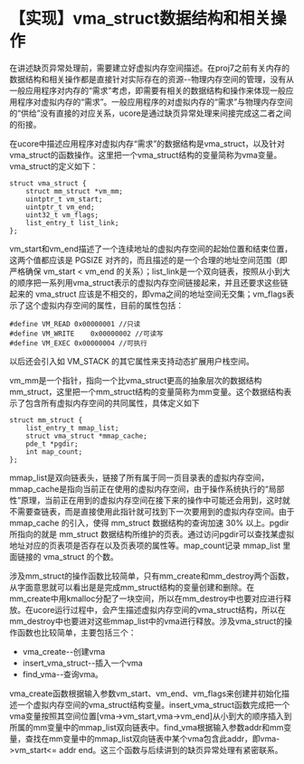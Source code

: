 # 【实现】vma_struct数据结构和相关操作

在讲述缺页异常处理前，需要建立好虚拟内存空间描述。在proj7之前有关内存的数据结构和相关操作都是直接针对实际存在的资源--物理内存空间的管理，没有从一般应用程序对内存的“需求”考虑，即需要有相关的数据结构和操作来体现一般应用程序对虚拟内存的“需求”。一般应用程序的对虚拟内存的“需求”与物理内存空间的“供给”没有直接的对应关系，ucore是通过缺页异常处理来间接完成这二者之间的衔接。

在ucore中描述应用程序对虚拟内存“需求”的数据结构是vma_struct，以及针对vma_struct的函数操作。这里把一个vma_struct结构的变量简称为vma变量。vma_struct的定义如下：

    struct vma_struct {
        struct mm_struct *vm_mm;
        uintptr_t vm_start;
        uintptr_t vm_end;
        uint32_t vm_flags;
        list_entry_t list_link;
    };

vm_start和vm_end描述了一个连续地址的虚拟内存空间的起始位置和结束位置，这两个值都应该是 PGSIZE 对齐的，而且描述的是一个合理的地址空间范围（即严格确保 vm_start < vm_end 的关系）；list_link是一个双向链表，按照从小到大的顺序把一系列用vma_struct表示的虚拟内存空间链接起来，并且还要求这些链起来的 vma_struct 应该是不相交的，即vma之间的地址空间无交集；vm_flags表示了这个虚拟内存空间的属性，目前的属性包括：

    #define VM_READ	0x00000001 //只读
    #define VM_WRITE	0x00000002 //可读写
    #define VM_EXEC	0x00000004 //可执行
  
以后还会引入如 VM_STACK 的其它属性来支持动态扩展用户栈空间。

vm_mm是一个指针，指向一个比vma_struct更高的抽象层次的数据结构mm_struct，这里把一个mm_struct结构的变量简称为mm变量。这个数据结构表示了包含所有虚拟内存空间的共同属性，具体定义如下

    struct mm_struct {
        list_entry_t mmap_list;
        struct vma_struct *mmap_cache;
        pde_t *pgdir;
        int map_count;
    };
  
mmap_list是双向链表头，链接了所有属于同一页目录表的虚拟内存空间，mmap_cache是指向当前正在使用的虚拟内存空间，由于操作系统执行的“局部性”原理，当前正在用到的虚拟内存空间在接下来的操作中可能还会用到，这时就不需要查链表，而是直接使用此指针就可找到下一次要用到的虚拟内存空间。由于 mmap_cache 的引入，使得 mm_struct 数据结构的查询加速 30% 以上。pgdir 所指向的就是 mm_struct 数据结构所维护的页表。通过访问pgdir可以查找某虚拟地址对应的页表项是否存在以及页表项的属性等。map_count记录 mmap_list 里面链接的 vma_struct 的个数。

涉及mm_struct的操作函数比较简单，只有mm_create和mm_destroy两个函数，从字面意思就可以看出是是完成mm_struct结构的变量创建和删除。在mm_create中用kmalloc分配了一块空间，所以在mm_destroy中也要对应进行释放。在ucore运行过程中，会产生描述虚拟内存空间的vma_struct结构，所以在mm_destroy中也要进对这些mmap_list中的vma进行释放。涉及vma_struct的操作函数也比较简单，主要包括三个：

- vma\_create--创建vma
- insert\_vma\_struct--插入一个vma
- find\_vma--查询vma。

vma\_create函数根据输入参数vm\_start、vm\_end、vm\_flags来创建并初始化描述一个虚拟内存空间的vma_struct结构变量。insert_vma_struct函数完成把一个vma变量按照其空间位置[vma->vm_start,vma->vm_end]从小到大的顺序插入到所属的mm变量中的mmap_list双向链表中。find_vma根据输入参数addr和mm变量，查找在mm变量中的mmap_list双向链表中某个vma包含此addr，即vma->vm_start<= addr <vma->end。这三个函数与后续讲到的缺页异常处理有紧密联系。 

